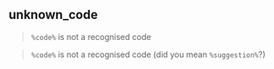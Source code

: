 ## unknown_code

> `%code%` is not a recognised code

> `%code%` is not a recognised code (did you mean `%suggestion%`?)
